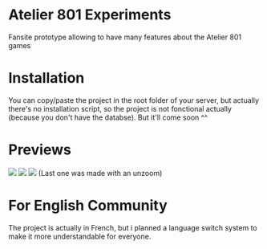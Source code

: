 # Atelier 801 Experiments
Fansite prototype allowing to have many features about the Atelier 801 games

# Installation
You can copy/paste the project in the root folder of your server, but actually there's no installation script, so the project is not fonctional actually (because you don't have the databse). But it'll come soon ^^

# Previews
![](http://i.imgur.com/qGGC6om.png)
![](http://i.imgur.com/dFTvotH.png)
![](http://i.imgur.com/7rytpDd.png)
(Last one was made with an unzoom)

# For English Community
The project is actually in French, but i planned a language switch system to make it more understandable for everyone.

